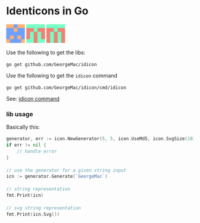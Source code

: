 Identicons in Go
================

![georgemac](https://raw.githubusercontent.com/GeorgeMac/idicon/gh-pages/images/georgemac.png)
![gobug.me](https://raw.githubusercontent.com/GeorgeMac/idicon/gh-pages/images/gobugme.png)
![incisive.ly](https://raw.githubusercontent.com/GeorgeMac/idicon/gh-pages/images/incisively.png)

Use the following to get the libs:

`go get github.com/GeorgeMac/idicon`

Use the following to get the `idicon` command

`go get github.com/GeorgeMac/idicon/cmd/idicon`

See: [idicon command](https://github.com/GeorgeMac/idicon/tree/master/cmd/idicon)

### lib usage

Basically this:
```go
generator, err := icon.NewGenerator(5, 5, icon.UseMd5, icon.SvgSize(10))
if err != nil {
    // handle error
}

// use the generator for a given string input
icn := generator.Generate(`GeorgeMac`)

// string representation
fmt.Print(icn)

// svg string representation
fmt.Print(icn.Svg())
```
